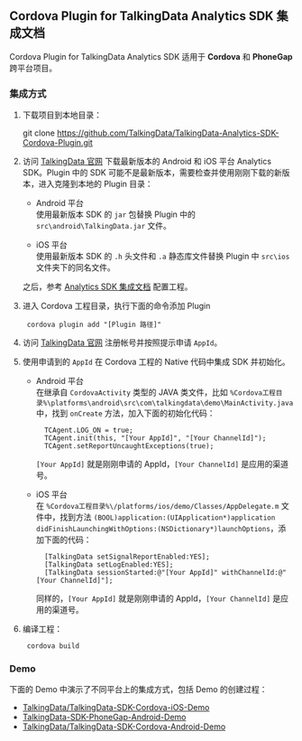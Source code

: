 ## Cordova Plugin for TalkingData Analytics SDK 集成文档  

Cordova Plugin for TalkingData Analytics SDK 适用于 __Cordova__ 和 __PhoneGap__ 跨平台项目。

### 集成方式

1. 下载项目到本地目录：

	git clone https://github.com/TalkingData/TalkingData-Analytics-SDK-Cordova-Plugin.git

2. 访问 [TalkingData 官网](https://www.talkingdata.com/) 下载最新版本的 Android 和 iOS 平台 Analytics SDK。Plugin 中的 SDK 可能不是最新版本，需要检查并使用刚刚下载的新版本，进入克隆到本地的 Plugin 目录：
	- Android 平台  
	使用最新版本 SDK 的 `jar` 包替换 Plugin 中的 `src\android\TalkingData.jar` 文件。


	- iOS 平台  
	使用最新版本 SDK 的 `.h` 头文件和 `.a` 静态库文件替换 Plugin 中 `src\ios` 文件夹下的同名文件。

	之后，参考 [Analytics SDK 集成文档](https://www.talkingdata.com/app/document_web/index.jsp?statistics) 配置工程。

3. 进入 Cordova 工程目录，执行下面的命令添加 Plugin

		cordova plugin add "[Plugin 路径]"

4. 访问 [TalkingData 官网](https://www.talkingdata.com/) 注册帐号并按照提示申请 `AppId`。
5. 使用申请到的 `AppId` 在 Cordova 工程的 Native 代码中集成 SDK 并初始化。
	- Android 平台  
	在继承自 `CordovaActivity` 类型的 JAVA 类文件，比如 `%Cordova工程目录%\platforms\android\src\com\talkingdata\demo\MainActivity.java` 中，找到 `onCreate` 方法，加入下面的初始化代码：

			TCAgent.LOG_ON = true;
	        TCAgent.init(this, "[Your AppId]", "[Your ChannelId]");
	        TCAgent.setReportUncaughtExceptions(true);

		`[Your AppId]` 就是刚刚申请的 AppId，`[Your ChannelId]` 是应用的渠道号。


	- iOS 平台  
	在 `%Cordova工程目录%\/platforms/ios/demo/Classes/AppDelegate.m` 文件中，找到方法 `(BOOL)application:(UIApplication*)application didFinishLaunchingWithOptions:(NSDictionary*)launchOptions`，添加下面的代码：

			[TalkingData setSignalReportEnabled:YES];
    		[TalkingData setLogEnabled:YES];
    		[TalkingData sessionStarted:@"[Your AppId]" withChannelId:@"[Your ChannelId]"];

		同样的，`[Your AppId]` 就是刚刚申请的 AppId，`[Your ChannelId]` 是应用的渠道号。

6. 编译工程：

		cordova build

### Demo

下面的 Demo 中演示了不同平台上的集成方式，包括 Demo 的创建过程：

- [TalkingData/TalkingData-SDK-Cordova-iOS-Demo](https://github.com/TalkingData/TalkingData-SDK-Cordova-iOS-Demo)
- [TalkingData-SDK-PhoneGap-Android-Demo](https://github.com/TalkingData/TalkingData-SDK-PhoneGap-Android-Demo)
- [TalkingData/TalkingData-SDK-Cordova-Android-Demo](https://github.com/TalkingData/TalkingData-SDK-Cordova-Android-Demo)




